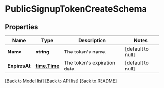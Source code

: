 # PublicSignupTokenCreateSchema

## Properties
Name | Type | Description | Notes
------------ | ------------- | ------------- | -------------
**Name** | **string** | The token&#x27;s name. | [default to null]
**ExpiresAt** | [**time.Time**](time.Time.md) | The token&#x27;s expiration date. | [default to null]

[[Back to Model list]](../README.md#documentation-for-models) [[Back to API list]](../README.md#documentation-for-api-endpoints) [[Back to README]](../README.md)

